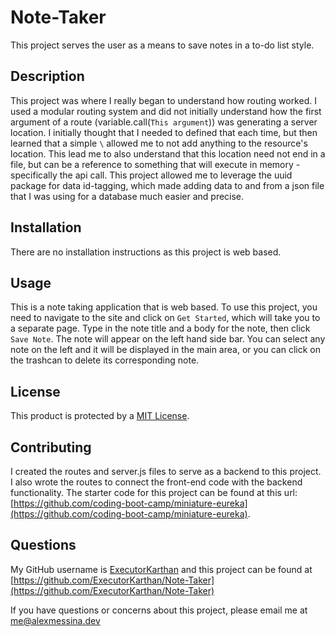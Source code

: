 # Note-Taker
This project serves the user as a means to save notes in a to-do list style. 

## Description
This project was where I really began to understand how routing worked. I used a modular routing system and did not initially understand how the first argument of a route (variable.call(```This argument```)) was generating a server location. I initially thought that I needed to defined that each time, but then learned that a simple `\` allowed me to not add anything to the resource's location. This lead me to also understand that this location need not end in a file, but can be a reference to something that will execute in memory - specifically the api call. This project allowed me to leverage the uuid package for data id-tagging, which made adding data to and from a json file that I was using for a database much easier and precise.   

## Installation
There are no installation instructions as this project is web based. 

## Usage 
This is a note taking application that is web based. To use this project, you need to navigate to the site and click on ```Get Started```, which will take you to a separate page. Type in the note title and a body for the note, then click ```Save Note```. The note will appear on the left hand side bar. You can select any note on the left and it will be displayed in the main area, or you can click on the trashcan to delete its corresponding note. 

## License
This product is protected by a [MIT License](http://choosealicense.com/licenses/mit).

## Contributing
I created the routes and server.js files to serve as a backend to this project. I also wrote the routes to connect the front-end code with the backend functionality. The starter code for this project can be found at this url:[https://github.com/coding-boot-camp/miniature-eureka](https://github.com/coding-boot-camp/miniature-eureka). 

## Questions
My GitHub username is [ExecutorKarthan](https://github.com/ExecutorKarthan) and this project can be found at [https://github.com/ExecutorKarthan/Note-Taker](https://github.com/ExecutorKarthan/Note-Taker)

If you have questions or concerns about this project, please email me at [me@alexmessina.dev](me@alexmessina.dev)

